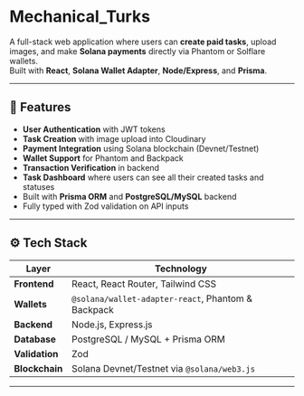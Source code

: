 ﻿# Mechanical_Turks

A full-stack web application where users can **create paid tasks**, upload images, and make **Solana payments** directly via Phantom or Solflare wallets.  
Built with **React**, **Solana Wallet Adapter**, **Node/Express**, and **Prisma**.

---

## 🚀 Features

- **User Authentication** with JWT tokens  
- **Task Creation** with image upload into Cloudinary 
- **Payment Integration** using Solana blockchain (Devnet/Testnet)  
- **Wallet Support** for Phantom and Backpack 
- **Transaction Verification** in backend  
- **Task Dashboard** where users can see all their created tasks and statuses  
- Built with **Prisma ORM** and **PostgreSQL/MySQL** backend  
- Fully typed with Zod validation on API inputs  

---

## ⚙️ Tech Stack

| Layer | Technology |
|-------|-------------|
| **Frontend** | React, React Router, Tailwind CSS |
| **Wallets** | `@solana/wallet-adapter-react`, Phantom & Backpack |
| **Backend** | Node.js, Express.js |
| **Database** | PostgreSQL / MySQL + Prisma ORM |
| **Validation** | Zod |
| **Blockchain** | Solana Devnet/Testnet via `@solana/web3.js` |

---

